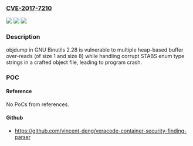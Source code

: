 ### [CVE-2017-7210](https://cve.mitre.org/cgi-bin/cvename.cgi?name=CVE-2017-7210)
![](https://img.shields.io/static/v1?label=Product&message=n%2Fa&color=blue)
![](https://img.shields.io/static/v1?label=Version&message=n%2Fa&color=blue)
![](https://img.shields.io/static/v1?label=Vulnerability&message=n%2Fa&color=brighgreen)

### Description

objdump in GNU Binutils 2.28 is vulnerable to multiple heap-based buffer over-reads (of size 1 and size 8) while handling corrupt STABS enum type strings in a crafted object file, leading to program crash.

### POC

#### Reference
No PoCs from references.

#### Github
- https://github.com/vincent-deng/veracode-container-security-finding-parser


